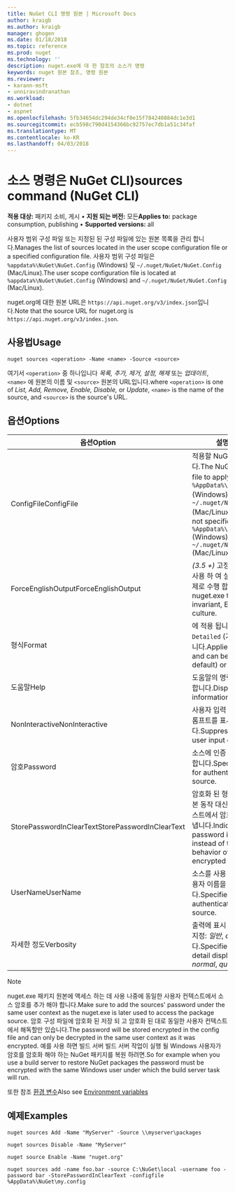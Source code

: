 ```yaml
---
title: NuGet CLI 명령 원본 | Microsoft Docs
author: kraigb
ms.author: kraigb
manager: ghogen
ms.date: 01/18/2018
ms.topic: reference
ms.prod: nuget
ms.technology: ''
description: nuget.exe에 대 한 참조의 소스가 명령
keywords: nuget 원본 참조, 명령 원본
ms.reviewer:
- karann-msft
- unniravindranathan
ms.workload:
- dotnet
- aspnet
ms.openlocfilehash: 5fb34654dc294de34cf0e15f784240884dc1e3d1
ms.sourcegitcommit: ecb598c790d4154366bc92757ec7db1a51c34faf
ms.translationtype: MT
ms.contentlocale: ko-KR
ms.lasthandoff: 04/03/2018
---
```

# <a name="sources-command-nuget-cli"></a><span data-ttu-id="4ceec-104">소스 명령은 NuGet CLI)</span><span class="sxs-lookup"><span data-stu-id="4ceec-104">sources command (NuGet CLI)</span></span>

<span data-ttu-id="4ceec-105">**적용 대상:** 패키지 소비, 게시 &bullet; **지원 되는 버전:** 모든</span><span class="sxs-lookup"><span data-stu-id="4ceec-105">**Applies to:** package consumption, publishing &bullet; **Supported versions:** all</span></span>

<span data-ttu-id="4ceec-106">사용자 범위 구성 파일 또는 지정된 된 구성 파일에 있는 원본 목록을 관리 합니다.</span><span class="sxs-lookup"><span data-stu-id="4ceec-106">Manages the list of sources located in the user scope configuration file or a specified configuration file.</span></span> <span data-ttu-id="4ceec-107">사용자 범위 구성 파일은 `%appdata%\NuGet\NuGet.Config` (Windows) 및 `~/.nuget/NuGet/NuGet.Config` (Mac/Linux).</span><span class="sxs-lookup"><span data-stu-id="4ceec-107">The user scope configuration file is located at `%appdata%\NuGet\NuGet.Config` (Windows) and `~/.nuget/NuGet/NuGet.Config` (Mac/Linux).</span></span>

<span data-ttu-id="4ceec-108">nuget.org에 대한 원본 URL은 `https://api.nuget.org/v3/index.json`입니다.</span><span class="sxs-lookup"><span data-stu-id="4ceec-108">Note that the source URL for nuget.org is `https://api.nuget.org/v3/index.json`.</span></span>

## <a name="usage"></a><span data-ttu-id="4ceec-109">사용법</span><span class="sxs-lookup"><span data-stu-id="4ceec-109">Usage</span></span>

```cli
nuget sources <operation> -Name <name> -Source <source>
```

<span data-ttu-id="4ceec-110">여기서 `<operation>` 중 하나입니다 *목록, 추가, 제거, 설정, 해제* 또는 *업데이트*, `<name>` 에 원본의 이름 및 `<source>` 원본의 URL입니다.</span><span class="sxs-lookup"><span data-stu-id="4ceec-110">where `<operation>` is one of *List, Add, Remove, Enable, Disable,* or *Update*, `<name>` is the name of the source, and `<source>` is the source's URL.</span></span>

## <a name="options"></a><span data-ttu-id="4ceec-111">옵션</span><span class="sxs-lookup"><span data-stu-id="4ceec-111">Options</span></span>

| <span data-ttu-id="4ceec-112">옵션</span><span class="sxs-lookup"><span data-stu-id="4ceec-112">Option</span></span> | <span data-ttu-id="4ceec-113">설명</span><span class="sxs-lookup"><span data-stu-id="4ceec-113">Description</span></span> |
| --- | --- |
| <span data-ttu-id="4ceec-114">ConfigFile</span><span class="sxs-lookup"><span data-stu-id="4ceec-114">ConfigFile</span></span> | <span data-ttu-id="4ceec-115">적용할 NuGet 구성 파일입니다.</span><span class="sxs-lookup"><span data-stu-id="4ceec-115">The NuGet configuration file to apply.</span></span> <span data-ttu-id="4ceec-116">지정 하지 않으면 `%AppData%\NuGet\NuGet.Config` (Windows) 또는 `~/.nuget/NuGet/NuGet.Config` (Mac/Linux)가 사용 됩니다.</span><span class="sxs-lookup"><span data-stu-id="4ceec-116">If not specified, `%AppData%\NuGet\NuGet.Config` (Windows) or `~/.nuget/NuGet/NuGet.Config` (Mac/Linux) is used.</span></span>|
| <span data-ttu-id="4ceec-117">ForceEnglishOutput</span><span class="sxs-lookup"><span data-stu-id="4ceec-117">ForceEnglishOutput</span></span> | <span data-ttu-id="4ceec-118">*(3.5 +)*  고정, 영어 기반 문화권을 사용 하 여 실행할 nuget.exe를 강제로 수행 합니다.</span><span class="sxs-lookup"><span data-stu-id="4ceec-118">*(3.5+)* Forces nuget.exe to run using an invariant, English-based culture.</span></span> |
| <span data-ttu-id="4ceec-119">형식</span><span class="sxs-lookup"><span data-stu-id="4ceec-119">Format</span></span> | <span data-ttu-id="4ceec-120">에 적용 됩니다는 `list` 작업 수 및 `Detailed` (기본값) 또는 `Short`합니다.</span><span class="sxs-lookup"><span data-stu-id="4ceec-120">Applies to the `list` action and can be `Detailed` (the default) or `Short`.</span></span> |
| <span data-ttu-id="4ceec-121">도움말</span><span class="sxs-lookup"><span data-stu-id="4ceec-121">Help</span></span> | <span data-ttu-id="4ceec-122">도움말의 명령에 대 한 정보를 표시 합니다.</span><span class="sxs-lookup"><span data-stu-id="4ceec-122">Displays help information for the command.</span></span> |
| <span data-ttu-id="4ceec-123">NonInteractive</span><span class="sxs-lookup"><span data-stu-id="4ceec-123">NonInteractive</span></span> | <span data-ttu-id="4ceec-124">사용자 입력 또는 확인에 대 한 프롬프트를 표시 하지 않습니다.</span><span class="sxs-lookup"><span data-stu-id="4ceec-124">Suppresses prompts for user input or confirmations.</span></span> |
| <span data-ttu-id="4ceec-125">암호</span><span class="sxs-lookup"><span data-stu-id="4ceec-125">Password</span></span> | <span data-ttu-id="4ceec-126">소스에 인증 하기 위해 암호를 지정 합니다.</span><span class="sxs-lookup"><span data-stu-id="4ceec-126">Specifies the password for authenticating with the source.</span></span> |
| <span data-ttu-id="4ceec-127">StorePasswordInClearText</span><span class="sxs-lookup"><span data-stu-id="4ceec-127">StorePasswordInClearText</span></span> | <span data-ttu-id="4ceec-128">암호화 된 형식에 저장할 경우의 기본 동작 대신 암호화 되지 않은 텍스트에서 암호를 저장 하려면 나타냅니다.</span><span class="sxs-lookup"><span data-stu-id="4ceec-128">Indicates to store the password in unencrypted text instead of the default behavior of storing an encrypted form.</span></span> |
| <span data-ttu-id="4ceec-129">UserName</span><span class="sxs-lookup"><span data-stu-id="4ceec-129">UserName</span></span> | <span data-ttu-id="4ceec-130">소스를 사용 하 여 인증에 대 한 사용자 이름을 지정 합니다.</span><span class="sxs-lookup"><span data-stu-id="4ceec-130">Specifies the user name for authenticating with the source.</span></span> |
| <span data-ttu-id="4ceec-131">자세한 정도</span><span class="sxs-lookup"><span data-stu-id="4ceec-131">Verbosity</span></span> | <span data-ttu-id="4ceec-132">출력에 표시 되는 세부 정보 수준을 지정: *일반*, *quiet*, *자세한*합니다.</span><span class="sxs-lookup"><span data-stu-id="4ceec-132">Specifies the amount of detail displayed in the output: *normal*, *quiet*, *detailed*.</span></span> |

> [!Note]
> <span data-ttu-id="4ceec-133">nuget.exe 패키지 원본에 액세스 하는 데 사용 나중에 동일한 사용자 컨텍스트에서 소스 암호를 추가 해야 합니다.</span><span class="sxs-lookup"><span data-stu-id="4ceec-133">Make sure to add the sources' password under the same user context as the nuget.exe is later used to access the package source.</span></span> <span data-ttu-id="4ceec-134">암호 구성 파일에 암호화 된 저장 되 고 암호화 된 대로 동일한 사용자 컨텍스트에서 해독할만 있습니다.</span><span class="sxs-lookup"><span data-stu-id="4ceec-134">The password will be stored encrypted in the config file and can only be decrypted in the same user context as it was encrypted.</span></span> <span data-ttu-id="4ceec-135">예를 사용 하면 빌드 서버 빌드 서버 작업이 실행 될 Windows 사용자가 암호를 암호화 해야 하는 NuGet 패키지를 복원 하려면.</span><span class="sxs-lookup"><span data-stu-id="4ceec-135">So for example when you use a build server to restore NuGet packages the password must be encrypted with the same Windows user under which  the build server task will run.</span></span>

<span data-ttu-id="4ceec-136">또한 참조 [환경 변수](cli-ref-environment-variables.md)</span><span class="sxs-lookup"><span data-stu-id="4ceec-136">Also see [Environment variables](cli-ref-environment-variables.md)</span></span>

## <a name="examples"></a><span data-ttu-id="4ceec-137">예제</span><span class="sxs-lookup"><span data-stu-id="4ceec-137">Examples</span></span>

```cli
nuget sources Add -Name "MyServer" -Source \\myserver\packages

nuget sources Disable -Name "MyServer"

nuget source Enable -Name "nuget.org"

nuget sources add -name foo.bar -source C:\NuGet\local -username foo -password bar -StorePasswordInClearText -configfile %AppData%\NuGet\my.config
```
